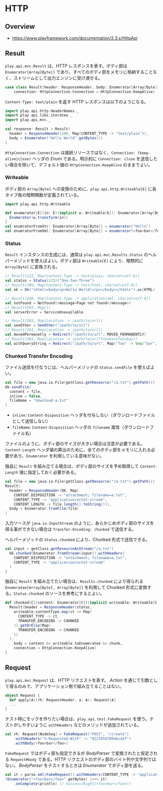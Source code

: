 # HTTP

## Overview

* https://www.playframework.com/documentation/2.3.x/HttpApi

## Result

`play.api.mvc.Result` は、HTTP レスポンスを表す。ボディ部は `Enumerator[Array[Byte]]` であり、すべてのボディ部をメモリに格納することなく、ストリームとして出力エンジンに受け渡せる。

```scala
case class Result(header: ResponseHeader, body: Enumerator[Array[Byte]],
    connection: HttpConnection.Connection = HttpConnection.KeepAlive)
```

`Content-Type: text/plain` を返す HTTP レスポンスは以下のようになる。

```scala
import play.api.http.HeaderNames._
import play.api.libs.iteratee._
import play.api.mvc._
...
val response: Result = Result(
  header = ResponseHeader(200, Map(CONTENT_TYPE -> "text/plain")),
  body = Enumerator("Hello World".getBytes())
)
```

`HttpConnection.Connection` は接続リソースではなく、`Connection: (keep-alive|close)` ヘッダの _Enum_ である。明示的に `Connection: close` を送信したい場合を除いて、デフォルト値の `HttpConnection.KeepAlive` のままでよい。

### Writeable

ボディ部の `Array[Byte]` への変換のために、`play.api.http.Writeable[E]` に各タイプ毎の暗黙関数が定義されている。

```scala
import play.api.http.Writeable

def enumerator[E](in: E)(implicit w: Writeable[E]): Enumerator[Array[Byte]] = {
  Enumerator(w.transform(in))
}
val enumratorFromStr: Enumerator[Array[Byte]] = enumerator("Hello")
val enumratorFromXml: Enumerator[Array[Byte]] = enumerator(<foo>bar</foo>)
```

### Status

`Result` インスタンスの生成には、通常は `play.api.mvc.Results.Status` のヘルパーメゾッドを使えばよい。ボディ部は `Writeable[E]` により、暗黙的に `Array[Byte]` に変換される。

```scala
// Result(123, Map(Content-Type -> text/plain; charset=utf-8))
val status = Status(123)("One-Two-Three")
// Result(200, Map(Content-Type -> text/html; charset=utf-8))
val ok = Ok("<html><body><p>Hello World!</p></body></html>").as(HTML)

// Result(200, Map(Content-Type -> application/xml; charset=utf-8))
val notFound = NotFound(<message>Page not found</message>)
// Result(503, Map())
val serverError = ServiceUnavailable

// Result(303, Map(Location -> /path/to/url))
val seeOther = SeeOther("/path/to/url")
// Result(301, Map(Location -> /path/to/url))
val movedPermanetly = Redirect("/path/to/url", MOVED_PERMANENTLY)
// Result(303, Map(Location -> /path/to/url?foo=bar&foo=baz))
val withQueryString = Redirect("/path/to/url", Map("foo" -> Seq("bar", "baz")))
```

### Chunked Transfer Encoding

ファイル送信を行なうには、ヘルパーメゾッドの `Status.sendFile` を使えばよい。

```scala
val file = new java.io.File(getClass.getResource("/a.txt").getPath())
Ok.sendFile(
  content = file,
  inline = false,
  fileName = "download-a.txt"
)
```

* `inline`: `Content-Disposition` ヘッダを付与しない（ダウンロードファイルとして送信しない）
* `fileName`: `Content-Disposition` ヘッダの `filename` 属性（ダウンロードファイル名）

ファイルのように、ボディ部のサイズが大きい場合は注意が必要である。`Content-Length` ヘッダ値の算出のために、全てのボディ部をメモリに入れる必要があり、`Enumerator` を利用している意味がない。

独自に `Result` を組み立てる場合は、ボディ部のサイズを予め取得して `Content-Length` 値に指定しておく必要がある。

```scala
val file = new java.io.File(getClass.getResource("/a.txt").getPath())
Result(
  header = ResponseHeader(OK, Map(
    CONTENT_DISPOSITION -> "attachment; filename=a.txt",
    CONTENT_TYPE -> "application/octet-stream",
    CONTENT_LENGTH -> file.length().toString())),
  body = Enumerator.fromFile(file)
)
```

入力ソースが `java.io.InputStream` のように、あらかじめボディ部のサイズを得る事ができない場合は `Transfer-Encoding: chunked` で送信する。

ヘルパーメゾッドの `Status.chunked` により、Chunked 形式で送信できる。

```scala
val input = getClass.getResourceAsStream("/a.txt")
  Ok.chunked(Enumerator.fromStream(input)).withHeaders(
    CONTENT_DISPOSITION -> "attachment; filename=a.txt",
    CONTENT_TYPE -> "application/octet-stream"
  )
}
```

独自に `Result` を組み立てたい場合は、`Results.chunked` により得られる `Enumeratee[Array[Byte], Array[Byte]]` を利用して Chunked 形式に変換する。`Status.chunked` のソースを参考にするとよい。

```scala
def chunked[C](content: Enumerator[C])(implicit writeable: Writeable[C]): Result = {
  Result(header = ResponseHeader(status,
    writeable.contentType.map(ct => Map(
      CONTENT_TYPE -> ct,
      TRANSFER_ENCODING -> CHUNKED
    )).getOrElse(Map(
      TRANSFER_ENCODING -> CHUNKED
    ))
  ),
    body = content &> writeable.toEnumeratee &> chunk,
    connection = HttpConnection.KeepAlive)
}
```

## Request

`play.api.mvc.Request` は、HTTP リクエストを表す。 _Action_ を通じて引数として得るのみで、アプリケーション側で組み立てることはない。

```scala
object Request {
  def apply[A](rh: RequestHeader, a: A): Request[A]
  ...
}
```

テスト時にモックを作りたい場合は、`play.api.test.FakeRequest` を使う。テストがしやすいように `withHeaders` などのメゾッドが追加されている。

```scala
val rh: Request[NodeSeq] = FakeRequest("POST", "/create")
    .withHeaders("X-Requested-With" -> "0123456789abcdef")
    .withBody(<foo>bar</foo>)
```

`FakeRequest` ではボディ部も指定できるが _BodyParser_ で変換されたと仮定される `Request#body` である。HTTP リクエストのボディ部のバイト列や文字列ではない。 _BodyParser_ をテストするときは _Enumerator_ でボディ部を送る。

```scala
val it = parse.xml(FakeRequest().withHeaders(CONTENT_TYPE -> "application/xml"))
(Enumerator("<foo>bar</foo>".getBytes) |>>> it)
    .onComplete(println) // Success(Right(<foo>bar</foo>))
```
